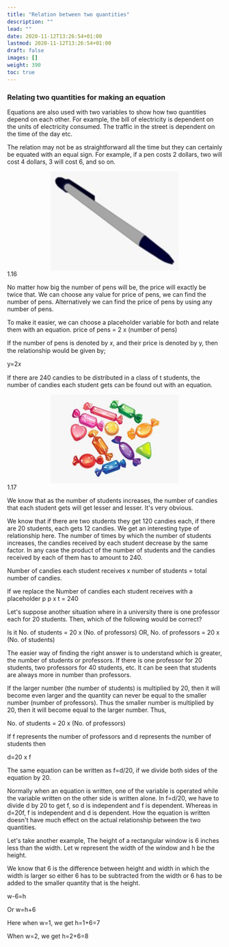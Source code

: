 ```yaml
---
title: "Relation between two quantities"
description: ""
lead: ""
date: 2020-11-12T13:26:54+01:00
lastmod: 2020-11-12T13:26:54+01:00
draft: false
images: []
weight: 390
toc: true
---
```


### Relating two quantities for making an equation
Equations are also used with two variables to show how two quantities depend on each other. 
For example, the bill of electricity is dependent on the units of electricity consumed. The traffic in the street is dependent on the time of the day etc.

The relation may not be as straightforward all the time but they can certainly be equated with an equal sign. 
For example, if a pen costs 2 dollars, two will cost 4 dollars, 3 will cost 6, and so on. 


<img src="1_16_pen.jpg" width="300" style="display: block; margin: 0 auto;">
1.16

No matter how big the number of pens will be, the price will exactly be twice that. We can choose any value for price of pens, we can find the number of pens. Alternatively we can find the price of pens by using any number of pens.  

To make it easier, we can choose a placeholder variable for both and relate them with an equation. 
price of pens = 2 x (number of pens)

If the number of pens is denoted by 𝑥, and their price is denoted by y, then the relationship would be given by;

y=2𝑥

If there are 240 candies to be distributed in a class of t students, the number of candies each student gets can be found out with an equation. 

<img src="1_17_candies.jpg" width="300" style="display: block; margin: 0 auto;">
1.17

We know that as the number of students increases, the number of candies that each student gets will get lesser and lesser. It's very obvious. 

We know that if there are two students they get 120 candies each, if there are 20 students, each gets 12 candies. We get an interesting type of relationship here. The number of times by which the number of students increases, the candies received by each student decrease by the same factor. In any case the product of the number of students and the candies received by each of them has to amount to 240.

Number of candies each student receives x number of students = total number of candies.

If we replace the Number of candies each student receives with a placeholder p
p x t = 240

Let's suppose another situation where in a university there is one professor each for 20 students. Then, which of the following would be correct?

Is it No. of students = 20 x (No. of professors)
OR, 
No. of professors = 20 x (No. of students)

The easier way of finding the right answer is to understand which is greater, the number of students or professors. If there is one professor for 20 students, two professors for 40 students, etc. It can be seen that students are always more in number than professors.

If the larger number (the number of students) is multiplied by 20, then it will become even larger and the quantity can never be equal to the smaller number (number of professors). Thus the smaller number is multiplied by 20, then it will become equal to the larger number. Thus,

No. of students = 20 x (No. of professors)

If f represents the number of professors and d represents the number of students then 

d=20 x f

The same equation can be written as f=d/20, if we divide both sides of the equation by 20.

Normally when an equation is written, one of the variable is operated while the variable written on the other side is written alone.
In f=d/20, we have to divide d by 20 to get f, so d is independent and f is dependent. Whereas in d=20f, f is independent and d is dependent. How the equation is written doesn't have much effect on the actual relationship between the two quantities.


Let's take another example, 
The height of a rectangular window is 6 inches less than the width. Let w represent the width of the window and h be the height.

We know that 6 is the difference between height and width in which the width is larger so either 6 has to be subtracted from the width or 6 has to be added to the smaller quantity that is the height. 

w-6=h

Or w=h+6 

Here when w=1, we get h=1+6=7

When w=2, we get h=2+6=8
